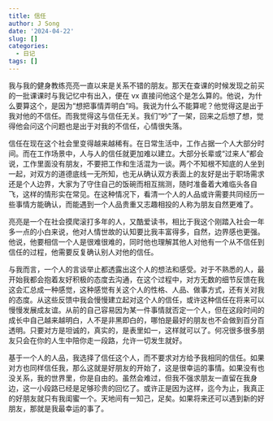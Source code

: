 ```yaml
---
title: 信任
author: J Song
date: '2024-04-22'
slug: []
categories: 
  - 日记
tags: []
---
```

我与我的健身教练亮亮一直以来是关系不错的朋友。那天在查课的时候发现之前买的一批课课时与我记忆中有出入，便在 vx 直接问他这个是怎么算的。他说，为什么要算这个，是因为“想把事情弄明白”吗。我说为什么不能算呢？他觉得这是出于我对他的不信任。而我觉得这与信任无关。我们“吵”了一架，回来之后想了想，觉得他会问这个问题也是出于对我的不信任，心情很失落。

信任在现在这个社会里变得越来越稀有。在日常生活中，工作占据一个人大部分时间。而在工作场景中，人与人的信任就更加难以建立。大部分长辈或“过来人”都会说，工作里面没有朋友，不要把工作和生活混为一谈。两个不知根不知底的人坐到一起，对双方的道德底线一无所知，也无从确认双方表面上的友好是出于职场需求还是个人边界，大家为了守住自己的饭碗而相互揣测，随时准备着大难临头各自飞，这样的情形实在常见。在这种情况下，看清一个人的人品或许需要共同经历一些事情方能确认，而能遇到一个人品贵重又志趣相投的人称为朋友自然更难了。

亮亮是一个在社会摸爬滚打多年的人，又酷爱读书，相比于我这个刚踏入社会一年多一点的小白来说，他对人情世故的认知要比我丰富得多，自然，边界感也更强。他说，他要相信一个人是很难很难的，同时他也理解其他人对他有一个从不信任到信任的过程，他需要反复确认别人对他的信任。

与我而言，一个人的言谈举止都透露出这个人的想法和感受。对于不熟悉的人，最开始我都会抱着友好积极的态度去沟通，在这个过程中，对方无数的细节反馈在我这会汇总成一种感觉，这种感觉有关这个人的性格、人品、做事方式，还有关对我的态度。从这些反馈中我会慢慢建立起对这个人的信任，或许这种信任在将来可以慢慢发展成友谊。从前的自己容易因为某一件事情就否定一个人，但在这段时间的成长中自己越来越明白，人不是非黑即白的，哪怕是最好的朋友也不会做到百分百透明。只要对方是坦诚的，真实的，是表里如一，这样就可以了。何况很多很多朋友只会在你的人生中陪你走一段路，允许一切发生就好。

基于一个人的人品，我选择了信任这个人，而不要求对方给予我相同的信任。如果对方也同样信任我，那么这就是好朋友的开始了，这是很幸运的事情。如果没有也没关系，我的世界里，你是自由的。虽然会难过，但我不强求朋友一直留在我身边，这一小段路已经是足够珍贵的回忆了。或许正是因为这样，迄今为止，我真正的好朋友就只有我闺蜜一个。天地间有一知己，足矣。如果将来还可以遇到新的好朋友，那就是我最幸运的事了。